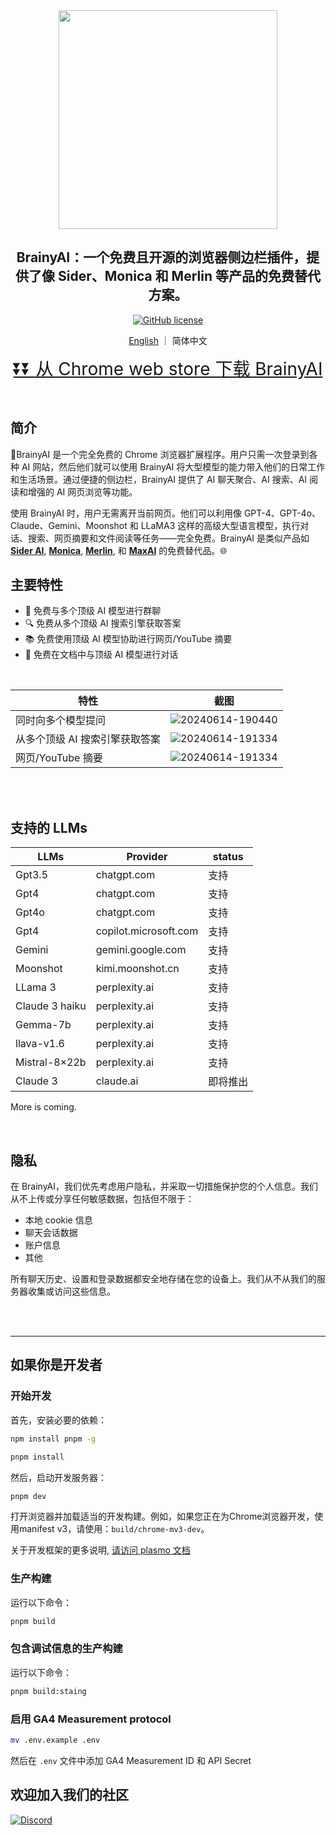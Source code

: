 <div align="center">
<img src="https://raw.githubusercontent.com/luyu0279/BrainyAi/main/misc/logo.png" width="350px">
<h2>BrainyAI：一个免费且开源的浏览器侧边栏插件，提供了像 Sider、Monica 和 Merlin 等产品的免费替代方案。 </h2>

[![GitHub license](https://img.shields.io/badge/license-GPL%203.0-blue)](https://github.com/luyu0279/BrainyAi/blob/main/LICENSE)

[English](README.md) ｜ 简体中文
<p>
  <a style="font-size: 28px" href="https://chromewebstore.google.com/detail/brainyai/jmcllpdchgacpnpgechgncndkfdogdah?utm_source=github&utm_medium=pr&utm_campaign=0614">
  ⏬⏬ 从 Chrome web store 下载 BrainyAI
</a>
</p>
</div>


<br>

## 简介

🧠BrainyAI 是一个完全免费的 Chrome 浏览器扩展程序。用户只需一次登录到各种 AI 网站，然后他们就可以使用 BrainyAI 将大型模型的能力带入他们的日常工作和生活场景。通过便捷的侧边栏，BrainyAI 提供了 AI 聊天聚合、AI 搜索、AI 阅读和增强的 AI 网页浏览等功能。

使用 BrainyAI 时，用户无需离开当前网页。他们可以利用像 GPT-4、GPT-4o、Claude、Gemini、Moonshot 和 LLaMA3 这样的高级大型语言模型，执行对话、搜索、网页摘要和文件阅读等任务——完全免费。BrainyAI 是类似产品如  **[Sider AI](https://sider.ai)**, **[Monica](https://monica.im)**, **[Merlin](https://www.getmerlin.in)**, 和 **[MaxAI](https:///www.maxai.me)** 的免费替代品。🌐
<br>

## 主要特性

- 🤖 免费与多个顶级 AI 模型进行群聊
- 🔍 免费从多个顶级 AI 搜索引擎获取答案
- 📚 免费使用顶级 AI 模型协助进行网页/YouTube 摘要
- 💬 免费在文档中与顶级 AI 模型进行对话

<br>

| 特性                | 截图                                                                                                 | 
|-------------------|----------------------------------------------------------------------------------------------------| 
| 同时向多个模型提问         | ![20240614-190440](https://raw.githubusercontent.com/luyu0279/BrainyAi/main/misc/group_chat.gif)   | 
| 从多个顶级 AI 搜索引擎获取答案 | ![20240614-191334](https://raw.githubusercontent.com/luyu0279/BrainyAi/main/misc/multi_answer.gif) | 
| 网页/YouTube 摘要     | ![20240614-191334](https://raw.githubusercontent.com/luyu0279/BrainyAi/main/misc/summaries.gif)    | 

<br>
<br>

## 支持的 LLMs

| LLMs           | Provider              | status |
|----------------|-----------------------|--------|
| Gpt3.5         | chatgpt.com           | 支持     |
| Gpt4           | chatgpt.com           | 支持     |
| Gpt4o          | chatgpt.com           | 支持     |
| Gpt4           | copilot.microsoft.com | 支持     |
| Gemini         | gemini.google.com     | 支持     |
| Moonshot       | kimi.moonshot.cn      | 支持     |
| LLama 3        | perplexity.ai         | 支持     |
| Claude 3 haiku | perplexity.ai         | 支持     |
| Gemma-7b       | perplexity.ai         | 支持     |
| llava-v1.6     | perplexity.ai         | 支持     |
| Mistral-8×22b  | perplexity.ai         | 支持     |
| Claude 3       | claude.ai             | 即将推出   |


More is coming.

<br>

## 隐私

在 BrainyAI，我们优先考虑用户隐私，并采取一切措施保护您的个人信息。我们从不上传或分享任何敏感数据，包括但不限于：

- 本地 cookie 信息
- 聊天会话数据
- 账户信息
- 其他

所有聊天历史、设置和登录数据都安全地存储在您的设备上。我们从不从我们的服务器收集或访问这些信息。

<br>
<br>

---

## 如果你是开发者

### 开始开发

首先，安装必要的依赖：

```bash
npm install pnpm -g
```

```bash
pnpm install
```

然后，启动开发服务器：
```bash
pnpm dev
```

打开浏览器并加载适当的开发构建。例如，如果您正在为Chrome浏览器开发，使用manifest v3，请使用：`build/chrome-mv3-dev`。

关于开发框架的更多说明, [请访问 plasmo 文档](https://docs.plasmo.com/)

### 生产构建

运行以下命令：

```bash
pnpm build
```

### 包含调试信息的生产构建

运行以下命令：

```bash
pnpm build:staing
```

### 启用 GA4 Measurement protocol

```bash
mv .env.example .env
```

然后在 `.env` 文件中添加 GA4 Measurement ID 和 API Secret

## 欢迎加入我们的社区

<a href="https://discord.gg/FXgVQQwP8s">
    <img src="https://img.shields.io/discord/981138088757690398?label=Discord&logo=discord&logoColor=white&style=for-the-badge" alt="Discord">
</a>
